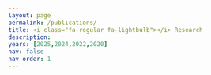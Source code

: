 ```yaml
---
layout: page
permalink: /publications/
title: <i class="fa-regular fa-lightbulb"></i> Research
description:
years: [2025,2024,2022,2020]
nav: false
nav_order: 1
---
```

